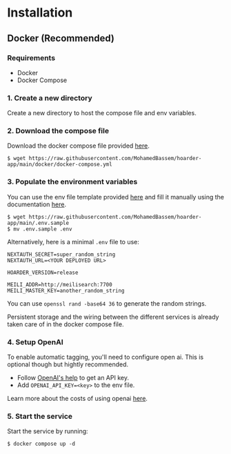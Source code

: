# Installation

## Docker (Recommended)

### Requirements

- Docker
- Docker Compose

### 1. Create a new directory

Create a new directory to host the compose file and env variables.

### 2. Download the compose file

Download the docker compose file provided [here](https://github.com/MohamedBassem/hoarder-app/blob/main/docker/docker-compose.yml).

```
$ wget https://raw.githubusercontent.com/MohamedBassem/hoarder-app/main/docker/docker-compose.yml
```

### 3. Populate the environment variables

You can use the env file template provided [here](https://github.com/MohamedBassem/hoarder-app/blob/main/.env.sample) and fill it manually using the documentation [here](/configuration).

```
$ wget https://raw.githubusercontent.com/MohamedBassem/hoarder-app/main/.env.sample
$ mv .env.sample .env
```

Alternatively, here is a minimal `.env` file to use:

```
NEXTAUTH_SECRET=super_random_string
NEXTAUTH_URL=<YOUR DEPLOYED URL>

HOARDER_VERSION=release

MEILI_ADDR=http://meilisearch:7700
MEILI_MASTER_KEY=another_random_string
```

You can use `openssl rand -base64 36` to generate the random strings.

Persistent storage and the wiring between the different services is already taken care of in the docker compose file.

### 4. Setup OpenAI

To enable automatic tagging, you'll need to configure open ai. This is optional though but hightly recommended.

- Follow [OpenAI's help](https://help.openai.com/en/articles/4936850-where-do-i-find-my-openai-api-key) to get an API key.
- Add `OPENAI_API_KEY=<key>` to the env file.

Learn more about the costs of using openai [here](/openai).


### 5. Start the service


Start the service by running:

```
$ docker compose up -d
```
